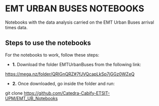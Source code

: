 # EMT URBAN BUSES NOTEBOOKS
 
Notebooks with the data analysis carried on the EMT Urban Buses arrival times data.

## Steps to use the notebooks

For the notebooks to work, follow these steps:

* **1.** Download the folder EMTUrbanBuses from the following link: 

https://mega.nz/folder/QRIGnQRZ#7fJVQcapLkSp7jGGz0WZeQ
* **2.** Once downloaded, go inside the folder and run: 

git clone https://github.com/Catedra-Cabify-ETSIT-UPM/EMT_UB_Notebooks



